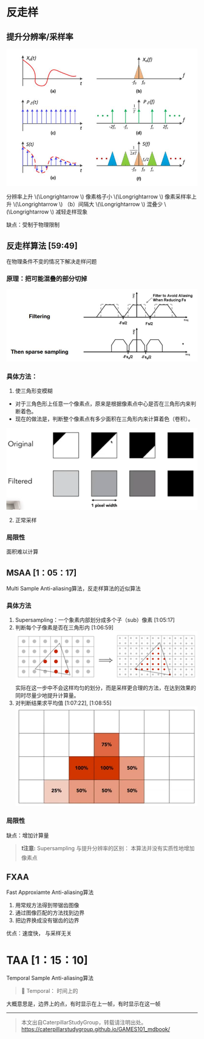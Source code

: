 # 反走样

## 提升分辨率/采样率

<img title="" src="../assets/时域采样和频域采样.jpg" alt="" width="536">  

分辨率上升 \\(\Longrightarrow \\) 像素格子小 \\(\Longrightarrow \\) 像素采样率上升 \\(\Longrightarrow \\) （b）间隔大 \\(\Longrightarrow \\) 混叠少 \\(\Longrightarrow \\) 减轻走样现象

缺点：受制于物理限制

## 反走样算法 [59:49]

在物理条件不变的情况下解决走样问题

### 原理：把可能混叠的部分切掉

   <img title="" src="../assets/采样.jpg" alt="" width="600">

### 具体方法：

1. 使三角形变模糊
 - 对于三角色形上任意一个像素点，原来是根据像素点中心是否在三角形内来判断着色。
 - 现在的做法是，判断整个像素点有多少面积在三角形内来计算着色（卷积）。  

![](../assets/32.PNG)  

2. 正常采样
   
### 局限性

面积难以计算

## MSAA [1：05：17]

Multi Sample Anti-aliasing算法，反走样算法的近似算法

### 具体方法

1. Supersampling：一个象素内部划分成多个子（sub）像素 [1:05:17]
2. 判断每个子像素是否在三角形内 [1:06:59]
![](../assets/MSAA.jpg)    
实际在这一步中不会这样均匀的划分，而是采样更合理的方法，在达到效果的同时尽量少地提升计算量。  
3. 对判断结果求平均值 [1:07:22], [1:08:55]  
![](../assets/33.PNG)

### 局限性

缺点：增加计算量  

> **&#x2757;注意:** Supersampling 与提升分辨率的区别：
> 本算法并没有实质性地增加像素点

## FXAA

Fast Approxiamte Anti-aliasing算法

1. 用常规方法得到带锯齿图像
2. 通过图像匹配的方法找到边界
3. 把边界换成没有锯齿的边界

优点：速度快， 与采样无关

# TAA [1：15：10]

Temporal Sample Anti-aliasing算法

> &#x1F50E;
Temporal： 时间上的

大概意思是，边界上的点，有时显示在上一帧，有时显示在这一帧


----------------------------
> 本文出自CaterpillarStudyGroup，转载请注明出处。
> https://caterpillarstudygroup.github.io/GAMES101_mdbook/
